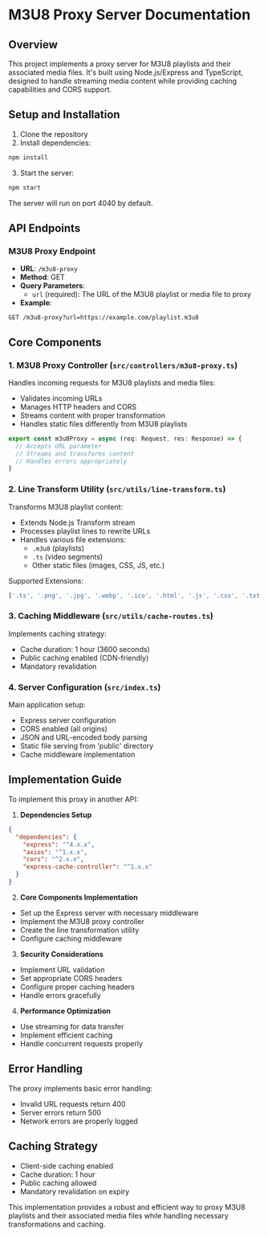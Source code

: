 # M3U8 Proxy Server Documentation

## Overview
This project implements a proxy server for M3U8 playlists and their associated media files. It's built using Node.js/Express and TypeScript, designed to handle streaming media content while providing caching capabilities and CORS support.

## Setup and Installation

1. Clone the repository
2. Install dependencies:
```bash
npm install
```
3. Start the server:
```bash
npm start
```

The server will run on port 4040 by default.

## API Endpoints

### M3U8 Proxy Endpoint
- **URL**: `/m3u8-proxy`
- **Method**: GET
- **Query Parameters**:
  - `url` (required): The URL of the M3U8 playlist or media file to proxy
- **Example**:
```
GET /m3u8-proxy?url=https://example.com/playlist.m3u8
```

## Core Components

### 1. M3U8 Proxy Controller (`src/controllers/m3u8-proxy.ts`)
Handles incoming requests for M3U8 playlists and media files:
- Validates incoming URLs
- Manages HTTP headers and CORS
- Streams content with proper transformation
- Handles static files differently from M3U8 playlists

```typescript
export const m3u8Proxy = async (req: Request, res: Response) => {
  // Accepts URL parameter
  // Streams and transforms content
  // Handles errors appropriately
}
```

### 2. Line Transform Utility (`src/utils/line-transform.ts`)
Transforms M3U8 playlist content:
- Extends Node.js Transform stream
- Processes playlist lines to rewrite URLs
- Handles various file extensions:
  - `.m3u8` (playlists)
  - `.ts` (video segments)
  - Other static files (images, CSS, JS, etc.)

Supported Extensions:
```typescript
['.ts', '.png', '.jpg', '.webp', '.ico', '.html', '.js', '.css', '.txt']
```

### 3. Caching Middleware (`src/utils/cache-routes.ts`)
Implements caching strategy:
- Cache duration: 1 hour (3600 seconds)
- Public caching enabled (CDN-friendly)
- Mandatory revalidation

### 4. Server Configuration (`src/index.ts`)
Main application setup:
- Express server configuration
- CORS enabled (all origins)
- JSON and URL-encoded body parsing
- Static file serving from 'public' directory
- Cache middleware implementation

## Implementation Guide

To implement this proxy in another API:

1. **Dependencies Setup**
```json
{
  "dependencies": {
    "express": "^4.x.x",
    "axios": "^1.x.x",
    "cors": "^2.x.x",
    "express-cache-controller": "^1.x.x"
  }
}
```

2. **Core Components Implementation**
- Set up the Express server with necessary middleware
- Implement the M3U8 proxy controller
- Create the line transformation utility
- Configure caching middleware

3. **Security Considerations**
- Implement URL validation
- Set appropriate CORS headers
- Configure proper caching headers
- Handle errors gracefully

4. **Performance Optimization**
- Use streaming for data transfer
- Implement efficient caching
- Handle concurrent requests properly

## Error Handling
The proxy implements basic error handling:
- Invalid URL requests return 400
- Server errors return 500
- Network errors are properly logged

## Caching Strategy
- Client-side caching enabled
- Cache duration: 1 hour
- Public caching allowed
- Mandatory revalidation on expiry

This implementation provides a robust and efficient way to proxy M3U8 playlists and their associated media files while handling necessary transformations and caching.